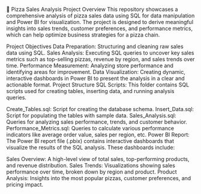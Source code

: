 🍕 Pizza Sales Analysis Project
Overview
This repository showcases a comprehensive analysis of pizza sales data using SQL for data manipulation and Power BI for visualization. The project is designed to derive meaningful insights into sales trends, customer preferences, and performance metrics, which can help optimize business strategies for a pizza chain.

Project Objectives
Data Preparation: Structuring and cleaning raw sales data using SQL.
Sales Analysis: Executing SQL queries to uncover key sales metrics such as top-selling pizzas, revenue by region, and sales trends over time.
Performance Measurement: Analyzing store performance and identifying areas for improvement.
Data Visualization: Creating dynamic, interactive dashboards in Power BI to present the analysis in a clear and actionable format.
Project Structure
SQL Scripts: This folder contains SQL scripts used for creating tables, inserting data, and running analysis queries.

Create_Tables.sql: Script for creating the database schema.
Insert_Data.sql: Script for populating the tables with sample data.
Sales_Analysis.sql: Queries for analyzing sales performance, trends, and customer behavior.
Performance_Metrics.sql: Queries to calculate various performance indicators like average order value, sales per region, etc.
Power BI Report: The Power BI report file (.pbix) contains interactive dashboards that visualize the results of the SQL analysis. These dashboards include:

Sales Overview: A high-level view of total sales, top-performing products, and revenue distribution.
Sales Trends: Visualizations showing sales performance over time, broken down by region and product.
Product Analysis: Insights into the most popular pizzas, customer preferences, and pricing impact.
